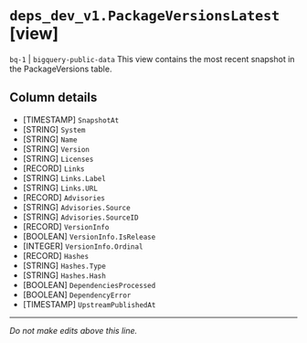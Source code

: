 # `deps_dev_v1.PackageVersionsLatest` [view]
`bq-1` | `bigquery-public-data`
This view contains the most recent snapshot in the PackageVersions table.

## Column details
* [TIMESTAMP] `SnapshotAt`
* [STRING]    `System`
* [STRING]    `Name`
* [STRING]    `Version`
* [STRING]    `Licenses`
* [RECORD]    `Links`
* [STRING]    `Links.Label`
* [STRING]    `Links.URL`
* [RECORD]    `Advisories`
* [STRING]    `Advisories.Source`
* [STRING]    `Advisories.SourceID`
* [RECORD]    `VersionInfo`
* [BOOLEAN]   `VersionInfo.IsRelease`
* [INTEGER]   `VersionInfo.Ordinal`
* [RECORD]    `Hashes`
* [STRING]    `Hashes.Type`
* [STRING]    `Hashes.Hash`
* [BOOLEAN]   `DependenciesProcessed`
* [BOOLEAN]   `DependencyError`
* [TIMESTAMP] `UpstreamPublishedAt`

-------------------------------------------------------------------------------
*Do not make edits above this line.*
